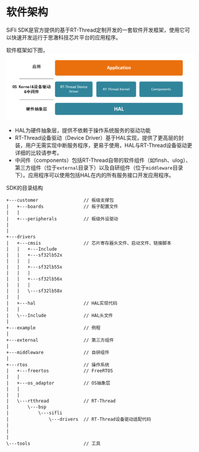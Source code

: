# 软件架构

SiFli SDK是官方提供的基于RT-Thread定制开发的一套软件开发框架，使用它可以快速开发运行于思澈科技芯片平台的应用程序。

软件框架如下图，
![](../../assets/sdk_arch_diagram.png)

- HAL为硬件抽象层，提供不依赖于操作系统服务的驱动功能
- RT-Thread设备驱动（Device Driver）基于HAL实现，提供了更高层的封装，用户无需实现中断服务程序，更易于使用，HAL与RT-Thread设备驱动更详细的比较请参考[](../app_development/drivers.md)。
- 中间件（components）包括RT-Thread自带的软件组件（如finsh、ulog）、第三方组件（位于`external`目录下）以及自研组件（位于`middleware`目录下）。应用程序可以使用包括HAL在内的所有服务接口开发应用程序。


SDK的目录结构
```
+---customer                 // 板级支撑包
|   +---boards               // 板子配置文件
|   |
|   +---peripherals          // 板级外设驱动
|
|
+---drivers
|   +---cmsis                // 芯片寄存器头文件、启动文件、链接脚本
|   |   +---Include
|   |   +---sf32lb52x
|   |   |     
|   |   +---sf32lb55x
|   |   | 
|   |   +---sf32lb56x
|   |   |
|   |   \---sf32lb58x
|   |     
|   +---hal                  // HAL实现代码
|   |
|   \---Include              // HAL头文件
| 
+---example                  // 例程
|
+---external                 // 第三方组件
|
+---middleware               // 自研组件
|
+---rtos                     // 操作系统
|   +---freertos             // FreeRTOS
|   |
|   +---os_adaptor           // OS抽象层
|   |
|   |
|   \---rtthread             // RT-Thread
|       \---bsp
|           \---sifli
|               \---drivers  // RT-Thread设备驱动适配代码
|       
|       
|
\---tools                    // 工具

```


